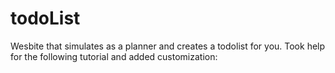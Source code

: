 # todoList
Wesbite that simulates as a planner and creates a todolist for you. Took help for the following tutorial and added customization:

